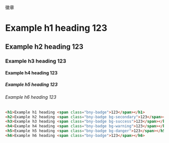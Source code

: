徽章

<h1>Example h1 heading <span class="bny-badge">123</span></h1>
<h2>Example h2 heading <span class="bny-badge bg-secondary">123</span></h2>
<h3>Example h3 heading <span class="bny-badge bg-success">123</span></h3>
<h4>Example h4 heading <span class="bny-badge bg-warning">123</span></h4>
<h5>Example h5 heading <span class="bny-badge bg-danger">123</span></h5>
<h6>Example h6 heading <span class="bny-badge">123</span></h6>

```html
<h1>Example h1 heading <span class="bny-badge">123</span></h1>
<h2>Example h2 heading <span class="bny-badge bg-secondary">123</span></h2>
<h3>Example h3 heading <span class="bny-badge bg-success">123</span></h3>
<h4>Example h4 heading <span class="bny-badge bg-warning">123</span></h4>
<h5>Example h5 heading <span class="bny-badge bg-danger">123</span></h5>
<h6>Example h6 heading <span class="bny-badge">123</span></h6>
```